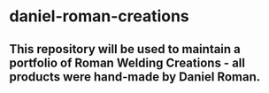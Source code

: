 # daniel-roman-creations

## This repository will be used to maintain a portfolio of Roman Welding Creations - all products were hand-made by Daniel Roman.

